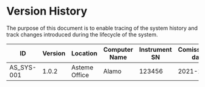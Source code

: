 # Version History

The purpose of this document is to enable tracing of the system history and track changes introduced during the lifecycle of the system.

ID          | Version       | Location      | Computer Name     | Instrument SN     | Comissioning date     | GIT hash
---         |---            |---            |---                |---                |---                    |---
AS_SYS-001  |1.0.2          |Asteme Office  | Alamo             |123456             |2021-10-25             |   726c447

